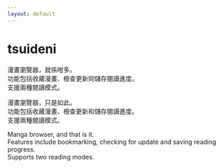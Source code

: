 ```yaml
---
layout: default
---
```


# tsuideni
漫畫瀏覽器，就係咁多。<br />
功能包括收藏漫畫、檢查更新同儲存閱讀進度。<br />
支援兩種閱讀模式。

漫畫瀏覽器，只是如此。<br />
功能包括收藏漫畫、檢查更新和儲存閱讀進度。<br />
支援兩種閱讀模式。

Manga browser, and that is it.<br />
Features include bookmarking, checking for update and saving reading progress.<br />
Supports two reading modes.